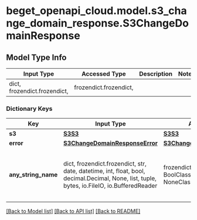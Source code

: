 # beget_openapi_cloud.model.s3_change_domain_response.S3ChangeDomainResponse

## Model Type Info
Input Type | Accessed Type | Description | Notes
------------ | ------------- | ------------- | -------------
dict, frozendict.frozendict,  | frozendict.frozendict,  |  | 

### Dictionary Keys
Key | Input Type | Accessed Type | Description | Notes
------------ | ------------- | ------------- | ------------- | -------------
**s3** | [**S3S3**](S3S3.md) | [**S3S3**](S3S3.md) |  | [optional] 
**error** | [**S3ChangeDomainResponseError**](S3ChangeDomainResponseError.md) | [**S3ChangeDomainResponseError**](S3ChangeDomainResponseError.md) |  | [optional] 
**any_string_name** | dict, frozendict.frozendict, str, date, datetime, int, float, bool, decimal.Decimal, None, list, tuple, bytes, io.FileIO, io.BufferedReader | frozendict.frozendict, str, BoolClass, decimal.Decimal, NoneClass, tuple, bytes, FileIO | any string name can be used but the value must be the correct type | [optional]

[[Back to Model list]](../../README.md#documentation-for-models) [[Back to API list]](../../README.md#documentation-for-api-endpoints) [[Back to README]](../../README.md)

